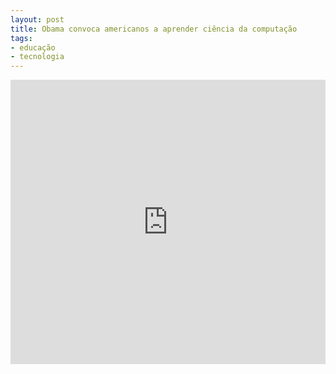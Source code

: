 ```yaml
---
layout: post
title: Obama convoca americanos a aprender ciência da computação
tags:
- educação
- tecnologia
---
```


<iframe 
  width="100%" 
  height="455" 
  src="http://www.youtube.com/embed/6XvmhE1J9PY?&autoplay=1&autohide=1&modestbranding=0&showinfo=0&ap=%2526fmt%3D22" 
  frameborder="0" 
  allowfullscreen>
</iframe>
